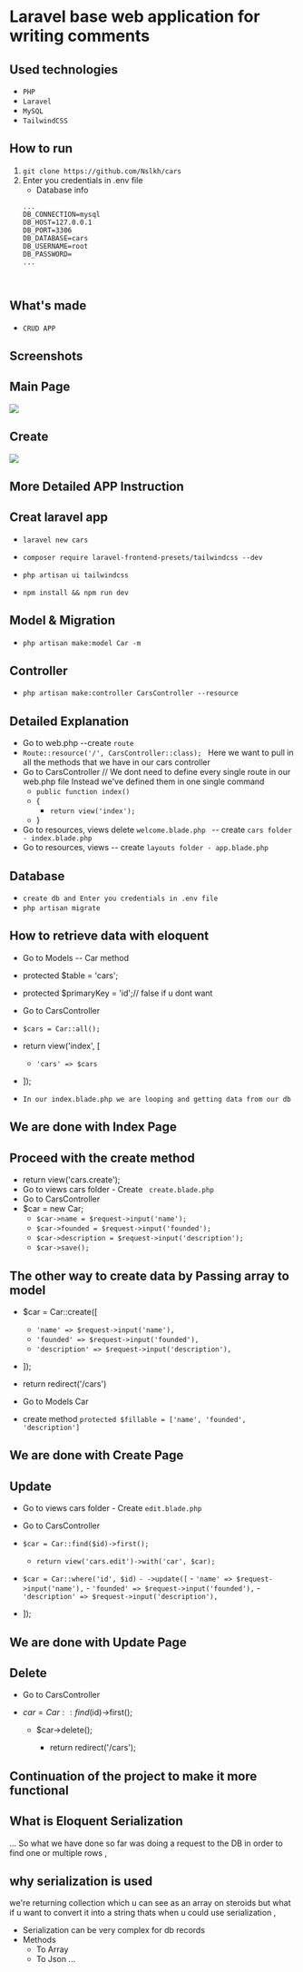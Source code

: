 
# Laravel base web application for writing comments
## Used technologies
- ```PHP```
- ```Laravel```
- ```MySQL```
- ```TailwindCSS```


## How to run
1. ```git clone https://github.com/Nslkh/cars```
2. Enter you credentials in .env file
     - Database info
    ```
   ...
    DB_CONNECTION=mysql
    DB_HOST=127.0.0.1
    DB_PORT=3306
    DB_DATABASE=cars
    DB_USERNAME=root
    DB_PASSWORD=
   ...
   
  

## What's made
- `CRUD APP`

## Screenshots
## Main Page
![](https://hosty.xxx/i/54ac4d515b1e0a0aa0e199d46a9cf7e5b0de2e2b.jpg)

## Create
![](https://hosty.xxx/i/60f9cbe2547bc25df210828f36f989065b7cf5d1.jpg)


## More Detailed  APP Instruction

## Creat  laravel app 
- ```laravel new cars```

- ```composer require laravel-frontend-presets/tailwindcss --dev```
- ```php artisan ui tailwindcss```
- ```npm install && npm run dev```

## Model & Migration
- ```php artisan make:model Car -m```

## Controller
- ```php artisan make:controller CarsController --resource```


## Detailed Explanation
- Go to web.php  --create ```route```
- ```Route::resource('/', CarsController::class); ``` Here we want to pull in all the methods that we have in our cars controller 
- Go to CarsController  // We dont need to define every single route in our web.php file  Instead we've  defined them in one  single command
    - ```public function index()```
   - {
       - ```return view('index');```
   -  } 
- Go to resources, views  delete ```welcome.blade.php ``` -- create ```cars folder - index.blade.php```
- Go to resources, views   -- create ```layouts folder - app.blade.php```

## Database
- ```create db and Enter you credentials in .env file```
- ```php artisan migrate```

## How to retrieve data with eloquent 
- Go to Models -- Car  method 
- protected $table = 'cars';
- protected $primaryKey = 'id';// false if u dont want
- Go to CarsController
-   ```$cars = Car::all();```
- return view('index', [
    - ```'cars' => $cars```
- ]);

-  ```In our index.blade.php we are looping and getting data from our db```
## We are done with Index Page

## Proceed with the create method

- return view('cars.create');
- Go to views cars folder - Create ``` create.blade.php```
- Go to CarsController
- $car = new Car;
    - ```$car->name = $request->input('name');```
    - ```$car->founded = $request->input('founded');```
    - ```$car->description = $request->input('description');```
    - ```$car->save();```

##  The other way to create data by Passing array to model

- $car = Car::create([
   - ```'name' => $request->input('name'),```
   - ```'founded' => $request->input('founded'),```
   - ```'description' => $request->input('description'),```
- ]);

- return redirect('/cars')

- Go to Models Car 
- create method     ```protected $fillable = ['name', 'founded', 'description']```

## We are done with Create Page

## Update 
- Go to views cars folder - Create ```edit.blade.php```
- Go to CarsController
- ```$car = Car::find($id)->first();```
   - ```return view('cars.edit')->with('car', $car);```

-  ```$car = Car::where('id', $id)```
    ```- ->update([```
        - ```'name' => $request->input('name'),```
        - ```'founded' => $request->input('founded'),```
        - ```'description' => $request->input('description'),```
- ]);   


## We are done with Update Page

## Delete 
- Go to CarsController
 - $car = Car::find($id)->first();

    - $car->delete();

      -  return redirect('/cars');

## Continuation of the project to make it more functional      

## What is Eloquent Serialization
...
So what we have done so far was doing a request to the DB in order to find one or multiple rows ,
## why serialization is used
 we're returning collection which u can see as an array on steroids but what if u want to convert it into a string thats when u could use serialization ,
- Serialization can be very complex for db records
- Methods
    - To Array
    - To Json
...

